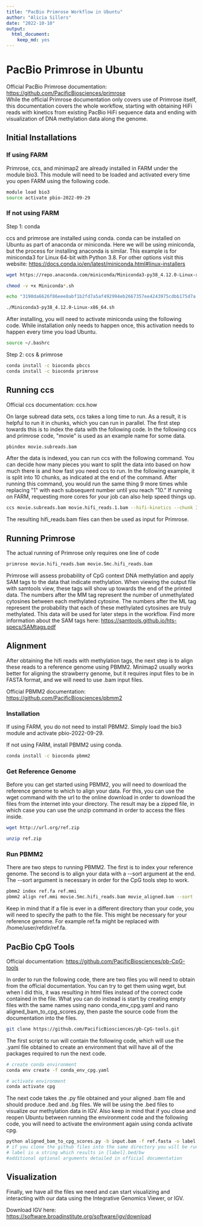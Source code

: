 ```yaml
---
title: "PacBio Primrose Workflow in Ubuntu"
author: "Alicia Sillers"
date: "2022-10-10"
output: 
  html_document:
    keep_md: yes
---
```




# PacBio Primrose in Ubuntu

Official PacBio Primrose documentation: https://github.com/PacificBiosciences/primrose    
While the official Primrose documentation only covers use of Primrose itself, this documentation covers the whole workflow, starting with obtaining HiFi reads with kinetics from existing PacBio HiFi sequence data and ending with visualization of DNA methylation data along the genome. 

## Initial Installations

### If using FARM

Primrose, ccs, and minimap2 are already installed in FARM under the module bio3. This module will need to be loaded and activated every time you open FARM using the following code.

```bash
module load bio3
source activate pbio-2022-09-29 
```

### If not using FARM

Step 1: conda

ccs and primrose are installed using conda. conda can be installed on Ubuntu as part of anaconda or miniconda. Here we will be using miniconda, but the process for installing anaconda is similar. This example is for miniconda3 for Linux 64-bit with Python 3.8. For other options visit this website: https://docs.conda.io/en/latest/miniconda.html#linux-installers


```bash
wget https://repo.anaconda.com/miniconda/Miniconda3-py38_4.12.0-Linux-x86_64.sh

chmod -v +x Miniconda*.sh

echo "3190da6626f86eee8abf1b2fd7a5af492994eb2667357ee4243975cdbb175d7a *Miniconda3-py38_4.12.0-Linux-x86_64.sh" | shasum --check

./Miniconda3-py38_4.12.0-Linux-x86_64.sh
```

After installing, you will need to activate miniconda using the following code. While installation only needs to happen once, this activation needs to happen every time you load Ubuntu.


```bash
source ~/.bashrc 
```

Step 2: ccs & primrose


```bash
conda install -c bioconda pbccs
conda install -c bioconda primrose
```

## Running ccs

Official ccs documentation: ccs.how     

On large subread data sets, ccs takes a long time to run. As a result, it is helpful to run it in chunks, which you can run in parallel. The first step towards this is to index the data with the following code. In the following ccs and primrose code, "movie" is used as an example name for some data. 


```bash
pbindex movie.subreads.bam
```

After the data is indexed, you can run ccs with the following command. You can decide how many pieces you want to split the data into based on how much there is and how fast you need ccs to run. In the following example, it is split into 10 chunks, as indicated at the end of the command. After running this command, you would run the same thing 9 more times while replacing "1" with each subsequent number until you reach "10." If running on FARM, requesting more cores for your job can also help speed things up. 


```bash
ccs movie.subreads.bam movie.hifi_reads.1.bam --hifi-kinetics --chunk 1/10
```

The resulting hifi_reads.bam files can then be used as input for Primrose. 

## Running Primrose

The actual running of Primrose only requires one line of code

```bash
primrose movie.hifi_reads.bam movie.5mc.hifi_reads.bam
```

Primrose will assess probability of CpG context DNA methylation and apply SAM tags to the data that indicate methylation. When viewing the output file with samtools view, these tags will show up towards the end of the printed data. The numbers after the MM tag represent the number of unmethylated cytosines between each methylated cytosine. The numbers after the ML tag represent the probability that each of these methylated cytosines are truly methylated. This data will be used for later steps in the workflow. Find more information about the SAM tags here: https://samtools.github.io/hts-specs/SAMtags.pdf 

## Alignment

After obtaining the hifi reads with methylation tags, the next step is to align these reads to a reference genome using PBMM2. Minimap2 usually works better for aligning the strawberry genome, but it requires input files to be in FASTA format, and we will need to use .bam input files.    

Official PBMM2 documentation: https://github.com/PacificBiosciences/pbmm2

### Installation

If using FARM, you do not need to install PBMM2. Simply load the bio3 module and activate pbio-2022-09-29.     

If not using FARM, install PBMM2 using conda.

```bash
conda install -c bioconda pbmm2
```

### Get Reference Genome

Before you can get started using PBMM2, you will need to download the reference genome to which to align your data. For this, you can use the wget command with the url to the online download in order to download the files from the internet into your directory. The result may be a zipped file, in which case you can use the unzip command in order to access the files inside.

```bash
wget http://url.org/ref.zip
```

```bash
unzip ref.zip
```

### Run PBMM2

There are two steps to running PBMM2. The first is to index your reference genome. The second is to align your data with a --sort argument at the end. The --sort argument is necessary in order for the CpG tools step to work.

```bash
pbmm2 index ref.fa ref.mmi
pbmm2 align ref.mmi movie.5mc.hifi_reads.bam movie_aligned.bam --sort
```
Keep in mind that if a file is ever in a different directory than your code, you will need to specify the path to the file. This might be necessary for your reference genome. For example ref.fa might be replaced with /home/user/refdir/ref.fa. 

## PacBio CpG Tools

Official documentation: https://github.com/PacificBiosciences/pb-CpG-tools
  
In order to run the following code, there are two files you will need to obtain from the official documentation. You can try to get them using wget, but when I did this, it was resulting in html files instead of the correct code contained in the file. What you can do instead is start by creating empty files with the same names using nano conda_env_cpg.yaml and nano aligned_bam_to_cpg_scores.py, then paste the source code from the documentation into the files.     


```bash
git clone https://github.com/PacificBiosciences/pb-CpG-tools.git
```

The first script to run will contain the following code, which will use the .yaml file obtained to create an environment that will have all of the packages required to run the next code.

```bash
# create conda environment
conda env create -f conda_env_cpg.yaml

# activate environment
conda activate cpg
```

The next code takes the .py file obtained and your aligned .bam file and should produce .bed and .bg files. We will be using the .bed files to visualize our methylation data in IGV. Also keep in mind that if you close and reopen Ubuntu between running the environment code and the following code, you will need to activate the environment again using conda activate cpg.

```bash
python aligned_bam_to_cpg_scores.py -b input.bam -f ref.fasta -o label -d /path/to/model
# if you clone the github files into the same directory you will be running the code from, the path will be ./pb-CpG-tools/pileup_calling_model
# label is a string which results in [label].bed/bw
#additional optional arguments detailed in official documentation
```
 
## Visualization   

Finally, we have all the files we need and can start visualizing and interacting with our data using the Integrative Genomics Viewer, or IGV.    

Download IGV here: https://software.broadinstitute.org/software/igv/download
